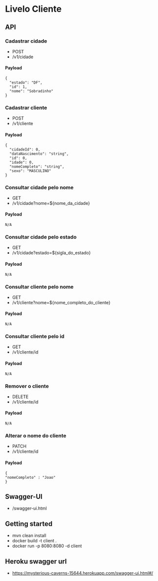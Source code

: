 # Livelo Cliente

## API

### Cadastrar cidade
- POST
- /v1/cidade

#### Payload

```
{
  "estado": "DF",
  "id": 1,
  "nome": "Sobradinho"
}
```

### Cadastrar cliente
- POST
- /v1/cliente

#### Payload

```
{
  "cidadeId": 0,
  "dataNascimento": "string",
  "id": 0,
  "idade": 0,
  "nomeCompleto": "string",
  "sexo": "MASCULINO"
}
```


### Consultar cidade pelo nome
- GET
- /v1/cidade?nome=${nome_da_cidade}

#### Payload

```
N/A
```


### Consultar cidade pelo estado
- GET
- /v1/cidade?estado=${sigla_do_estado}

#### Payload

```
N/A
```


### Consultar cliente pelo nome
- GET
- /v1/cliente?nome=${nome_completo_do_cliente}

#### Payload

```
N/A
```


### Consultar cliente pelo id
- GET
- /v1/cliente/id

#### Payload

```
N/A
```


### Remover o cliente
- DELETE
- /v1/cliente/id

#### Payload

```
N/A
```


### Alterar o nome do cliente
- PATCH
- /v1/cliente/id

#### Payload

```
{
"nomeCompleto" : "Joao"
}
```

## Swagger-UI
- /swagger-ui.html

## Getting started
- mvn clean install
- docker build -t client .
- docker run -p 8080:8080 -d client

## Heroku swagger url
- https://mysterious-caverns-15644.herokuapp.com/swagger-ui.html#/
